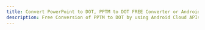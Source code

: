---title: Convert PowerPoint to DOT, PPTM to DOT FREE Converter or Android SDKdescription: Free Conversion of PPTM to DOT by using Android Cloud APIs & SDKs. Also Create, Edit & Render Microsoft Word & OpenOffice documents in the Cloud.---